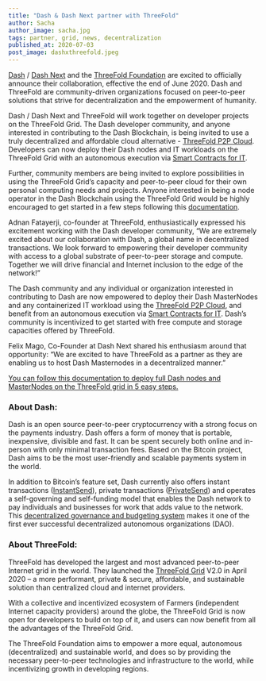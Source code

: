 ```yaml
---
title: "Dash & Dash Next partner with ThreeFold"
author: Sacha
author_image: sacha.jpg
tags: partner, grid, news, decentralization
published_at: 2020-07-03
post_image: dashxthreefold.jpeg
---
```


[Dash](https://www.dash.org) / [Dash Next](https://dashnext.org/) and the [ThreeFold Foundation](https://threefold.io) are excited to officially announce their collaboration, effective the end of June 2020.  Dash and ThreeFold are community-driven organizations focused on peer-to-peer solutions that strive for decentralization and the empowerment of humanity.

Dash / Dash Next and ThreeFold will work together on developer projects on the ThreeFold Grid. The Dash developer community, and anyone interested in contributing to the Dash Blockchain, is being invited to use a truly decentralized and  affordable cloud alternative - [ThreeFold P2P Cloud](http://cloud.threefold.io). Developers can now deploy their Dash nodes and IT workloads on the ThreeFold Grid with an autonomous execution via [Smart Contracts for IT](https://sdk.threefold.io/#/smart_contract). 

Further, community members are being invited to explore possibilities in using the ThreeFold Grid’s capacity and peer-to-peer cloud for their own personal computing needs and projects. Anyone interested in being a node operator in the Dash Blockchain using the ThreeFold Grid would be highly encouraged to get started in a few steps following this [documentation](https://forum.threefold.io/t/deploy-a-dash-node-in-5-steps-on-the-threefold-grid/509).  

Adnan Fatayerji, co-founder at ThreeFold, enthusiastically expressed his excitement working with the Dash developer community, “We are extremely excited about our collaboration with Dash, a global name in decentralized transactions. We look forward to empowering their developer community with access to a global substrate of peer-to-peer storage and compute. Together we will drive financial and Internet inclusion to the edge of the network!”

The Dash community and any individual or organization interested in contributing to Dash are now empowered to deploy their Dash MasterNodes and any containerized IT workload using the [ThreeFold P2P Cloud](http://cloud.threefold.io), and benefit from  an autonomous execution via [Smart Contracts for IT](https://sdk.threefold.io/#/smart_contract). Dash’s community is incentivized to get started with free compute and storage capacities offered by ThreeFold.  

Felix Mago, Co-Founder at Dash Next shared his enthusiasm around that opportunity: “We are excited to have ThreeFold as a partner as they are enabling us to host Dash Masternodes in a decentralized manner.”

[You can follow this documentation to deploy full Dash nodes and MasterNodes on the ThreeFold grid  in 5 easy steps.](https://forum.threefold.io/t/deploy-a-dash-node-in-5-steps-on-the-threefold-grid/509)

### About Dash:

Dash is an open source peer-to-peer cryptocurrency with a strong focus on the payments industry. Dash offers a form of money that is portable, inexpensive, divisible and fast. It can be spent securely both online and in-person with only minimal transaction fees. Based on the Bitcoin project, Dash aims to be the most user-friendly and scalable payments system in the world.

In addition to Bitcoin’s feature set, Dash currently also offers instant transactions ([InstantSend](https://docs.dash.org/en/stable/introduction/features.html#instantsend)), private transactions ([PrivateSend](https://docs.dash.org/en/stable/introduction/features.html#privatesend)) and operates a self-governing and self-funding model that enables the Dash network to pay individuals and businesses for work that adds value to the network. This [decentralized governance and budgeting system](https://docs.dash.org/en/stable/governance/index.html#governance) makes it one of the first ever successful decentralized autonomous organizations (DAO).

### About ThreeFold:

ThreeFold has developed the largest and most advanced peer-to-peer Internet grid in the world.  They launched the [ThreeFold Grid](https://threefold.io/capacity.html) V2.0 in  April 2020 – a  more performant, private & secure, affordable, and sustainable solution than centralized cloud and internet providers. 

With a collective and incentivized ecosystem of Farmers (independent Internet capacity providers) around the globe, the ThreeFold Grid  is now open for developers to build on top of it,  and users can now benefit from all the advantages of the ThreeFold Grid.

The ThreeFold Foundation aims to empower a more equal, autonomous (decentralized) and sustainable world, and does so  by providing the necessary peer-to-peer technologies and infrastructure to the world, while incentivizing growth in developing regions.
